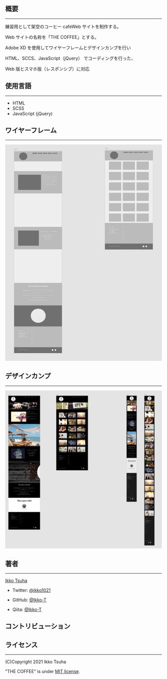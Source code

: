 ## 概要

---

練習用として架空のコーヒー cafeWeb サイトを制作する。

Web サイトの名称を「THE COFFEE」とする。

Adobe XD を使用してワイヤーフレームとデザインカンプを行い

HTML、SCCS、JavaScript（jQuery） でコーディングを行った、

Web 版とスマホ版（レスポンシブ）に対応

## 使用言語

---

- HTML
- SCSS
- JavaScript (jQuery)

## ワイヤーフレーム

---

![screenshot](wire_frame.png)

## デザインカンプ

---

![screenshot](design.png)

## 著者

---

[Ikko Tsuha]()

- Twitter: [@ikko1021](https://twitter.com/ikko1021)

- GitHub: [@Ikko-T](https://github.com/Ikko-T)

- Qiita: <a href="https://qiita.com/Ikko-T" rel="nofollow">@Ikko-T</a>

## コントリビューション

## ライセンス

---

(C)Copyright 2021 Ikko Tsuha

"THE COFFEE" is under [MIT license](https://en.wikipedia.org/wiki/MIT_License).
